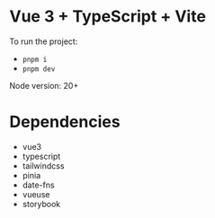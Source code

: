 # Vue 3 + TypeScript + Vite

To run the project:

- `pnpm i`
- `pnpm dev`

Node version: 20+

# Dependencies

- vue3
- typescript
- tailwindcss
- pinia
- date-fns
- vueuse
- storybook